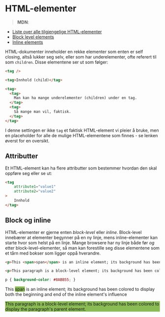 # HTML-elementer

> **MDN**:
* [Liste over alle tilgjengelige HTML-elementer](https://developer.mozilla.org/en/docs/Web/HTML/Element)
* [Block level elements](https://developer.mozilla.org/en-US/docs/Web/HTML/Block-level_elements)
* [Inline elements](https://developer.mozilla.org/en-US/docs/Web/HTML/Inline_elements)

HTML-dokumenter inneholder en rekke elementer som enten er self closing, altså lukker seg selv, eller som har underelementer, ofte referert til som `children`. Disse elementene ser ut som følger:
```html
<tag />

<tag>Innhold (child)</tag>

<tag>
  <tag>
    Man kan ha mange underelementer (children) under en tag.
  </tag>
  <tag>
    Så mange man vil, faktisk.
  </tag>
</tag>
```

I denne settingen er ikke `tag` et faktisk HTML-element vi pleier å bruke, men en placeholder for alle de mulige HTML-elementene som finnes - se lenken øverst for en oversikt.

## Attributter
Et HTML-element kan ha flere attributter som bestemmer hvordan den skal oppføre seg eller se ut:

```html
<tag
    attribute1="value1"
    attribute2="value2"
>
    Innhold
</tag>
```
## Block og inline
HTML-elementer er gjerne enten _block-level_ eller _inline_.
Block-level innebærer at elementer begynner på en ny linje, mens inline-elementer kan starte hvor som helst på en linje.
Mange browsere har ny linje både før _og_ etter block-level-elementer, så man kan forestille seg disse elementene som et tårn med bokser som ligger oppå hverandre.

```html
<p>This <span>span</span> is an inline element; its background has been colored to display both the beginning and end of the inline element's influence</p>

<p>This paragraph is a block-level element; its background has been colored to display the paragraph's parent element.</p>
```

```css
p { background-color: #8ABB55; }
```
<p>This <span style="background-color: #8ABB55">span</span> is an inline element; its background has been colored to display both the beginning and end of the inline element's influence</p>

<p style="background-color: #8ABB55">This paragraph is a block-level element; its background has been colored to display the paragraph's parent element.</p>
